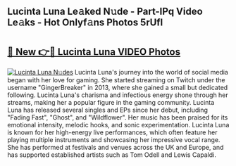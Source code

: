 ## Lucinta Luna Le𝚊ked N𝚞de - Part-IPq Video Le𝚊ks - Hot Onlyf𝚊ns Photos 5rUfl

# <h2><a href="http://ac29235.deff.icu/?id=Lucinta+Luna">🔗 New 👉🔴 Lucinta Luna VIDEO Photos</a></h2>

[![Lucinta Luna N𝚞des](https://i.imgur.com/rIISA9y.gif)](http://ac29235.deff.icu/?id=Lucinta+Luna)
Lucinta Luna's journey into the world of social media began with her love for gaming. She started streaming on Twitch under the username "GingerBreaker" in 2013, where she gained a small but dedicated following. Lucinta Luna's charisma and infectious energy shone through her streams, making her a popular figure in the gaming community. Lucinta Luna has released several singles and EPs since her debut, including "Fading Fast", "Ghost", and "Wildflower". Her music has been praised for its emotional intensity, melodic hooks, and sonic experimentation. Lucinta Luna is known for her high-energy live performances, which often feature her playing multiple instruments and showcasing her impressive vocal range. She has performed at festivals and venues across the UK and Europe, and has supported established artists such as Tom Odell and Lewis Capaldi.
